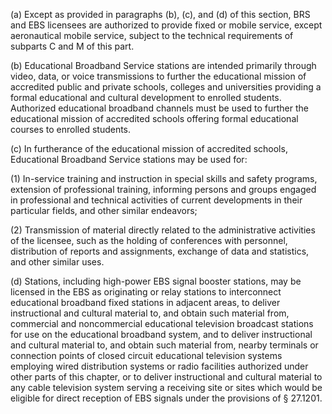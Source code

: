 (a) Except as provided in paragraphs (b), (c), and (d) of this section, BRS and EBS licensees are authorized to provide fixed or mobile service, except aeronautical mobile service, subject to the technical requirements of subparts C and M of this part.

(b) Educational Broadband Service stations are intended primarily through video, data, or voice transmissions to further the educational mission of accredited public and private schools, colleges and universities providing a formal educational and cultural development to enrolled students. Authorized educational broadband channels must be used to further the educational mission of accredited schools offering formal educational courses to enrolled students.

(c) In furtherance of the educational mission of accredited schools, Educational Broadband Service stations may be used for:
                      

(1) In-service training and instruction in special skills and safety programs, extension of professional training, informing persons and groups engaged in professional and technical activities of current developments in their particular fields, and other similar endeavors;

(2) Transmission of material directly related to the administrative activities of the licensee, such as the holding of conferences with personnel, distribution of reports and assignments, exchange of data and statistics, and other similar uses.

(d) Stations, including high-power EBS signal booster stations, may be licensed in the EBS as originating or relay stations to interconnect educational broadband fixed stations in adjacent areas, to deliver instructional and cultural material to, and obtain such material from, commercial and noncommercial educational television broadcast stations for use on the educational broadband system, and to deliver instructional and cultural material to, and obtain such material from, nearby terminals or connection points of closed circuit educational television systems employing wired distribution systems or radio facilities authorized under other parts of this chapter, or to deliver instructional and cultural material to any cable television system serving a receiving site or sites which would be eligible for direct reception of EBS signals under the provisions of § 27.1201.

